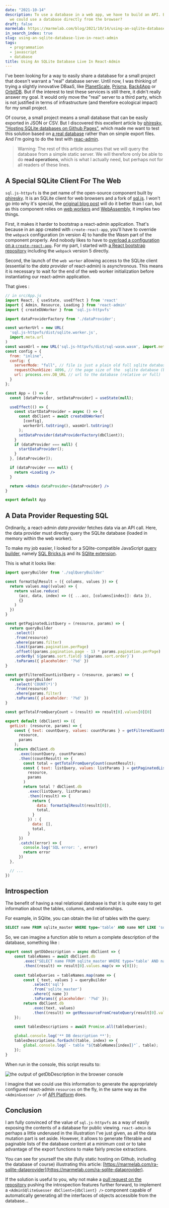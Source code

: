 ```yaml
---
date: "2021-10-14"
description: To use a database in a web app, we have to build an API. But what if
  we could use a database directly from the browser?
draft: false
marmelab: https://marmelab.com/blog/2021/10/14/using-an-sqlite-database-live-in-react-admin.html
in_search_index: true
slug: using-an-sqlite-database-live-in-react-admin
tags:
  - programmation
  - javascript
  - database
title: Using An SQLite Database Live In React-Admin
---
```


I've been looking for a way to easily share a database for a small project that doesn't warrant a "real" database server. Until now, I was thinking of trying a slightly innovative DBaaS, like [PlanetScale](https://planetscale.com/), [Prisma](https://www.prisma.io/), [Back4App](https://www.back4app.com/) or [OrbitDB](https://orbitdb.org/). But if the interest to test these services is still there, it didn't really answer my goal. It would only move the "real" server to a third party, which is not justified in terms of infrastructure (and therefore ecological impact) for my small project.

Of course, a small project means a small database that can be easily exported in JSON or CSV. But I discovered this excellent article by [phiresky](https://github.com/phiresky/), ["Hosting SQLite databases on Github Pages"](https://phiresky.github.io/blog/2021/hosting-sqlite-databases-on-github-pages/), which made me want to test this solution based on [a real database](https://antonz.org/sqlite-is-not-a-toy-database/) rather than on simple export files. And I'm going to do the test with [reac-admin](https://marmelab.com/react-admin/).

> Warning: The rest of this article assumes that we will query the database from a simple static server. We will therefore only be able to do **read operations**, which is what I actually need, but perhaps not for all readers of these lines.

## A Special SQLite Client For The Web

`sql.js-httpvfs` is the pet name of the open-source component built by [phiresky](https://github.com/phiresky/). It is an SQLite client for web browsers and a fork of [sql.js](https://github.com/sql-js/sql.js/). I won't go into why it's special, the [original blog post](https://phiresky.github.io/blog/2021/hosting-sqlite-databases-on-github-pages/) will do it better than I can, but as this component relies on [web workers](https://developer.mozilla.org/fr/docs/Web/API/Web_Workers_API/Using_web_workers) and [WebAssembly](https://webassembly.org/), it implies two things.

First, it makes it harder to bootstrap a react-admin application. That's because in an app created with `create-react-app`, you'll have to override the `webpack` configuration (in version 4) to handle the Wasm part of the component properly. And nobody likes to have to [overload a configuration on a `create-react-app`](https://marmelab.com/blog/2021/07/22/cra-webpack-no-eject.html). For my part, I started with [a React bootstrap repository](https://github.com/altafino/react-webpack-5-tailwind-2) including the `webpack` version 5 directly.

Second, the launch of the `web worker` allowing access to the SQLite client (essential to the *data provider* of react-admin) is asynchronous. This means it is necessary to wait for the end of the web worker initialization before instantiating our react-admin application.

That gives :

```jsx
// in src/App.js
import React, { useState, useEffect } from 'react'
import { Admin, Resource, Loading } from 'react-admin'
import { createDbWorker } from 'sql.js-httpvfs'

import dataProviderFactory from './dataProvider';

const workerUrl = new URL(
  'sql.js-httpvfs/dist/sqlite.worker.js',
  import.meta.url
)
const wasmUrl = new URL('sql.js-httpvfs/dist/sql-wasm.wasm', import.meta.url)
const config = {
  from: "inline",
  config: {
    serverMode: "full", // file is just a plain old full sqlite database
    requestChunkSize: 4096, // the page size of the  sqlite database (by default 4096)
    url: process.env.DB_URL // url to the database (relative or full)
  }
};

const App = () => {
  const [dataProvider, setDataProvider] = useState(null);

  useEffect(() => {
    const startDataProvider = async () => {
      const dbClient = await createDbWorker(
        [config],
        workerUrl.toString(), wasmUrl.toString()
      );
      setDataProvider(dataProviderFactory(dbClient));
    }
    if (dataProvider === null) {
      startDataProvider();
    }
  }, [dataProvider]);

  if (dataProvider === null) {
    return <Loading />
  }

  return <Admin dataProvider={dataProvider} />
}

export default App
```

## A Data Provider Requesting SQL

Ordinarily, a react-admin *data provider* fetches data via an API call. Here, the data provider must directly query the SQLite database (loaded in memory within the web worker). 

To make my job easier, I looked for a SQlite-compatible JavaScript [query builder](https://openbase.com/categories/js/best-maintained-javascript-sqlite-query-builder-libraries), namely [SQL Bricks.js](http://csnw.github.io/sql-bricks/) and its [SQlite extension](https://github.com/CSNW/sql-bricks-sqlite).

This is what it looks like:

```jsx
import queryBuilder from './sqlQueryBuilder'

const formatSqlResult = ({ columns, values }) => {
  return values.map((value) => {
    return value.reduce(
      (acc, data, index) => ({ ...acc, [columns[index]]: data }),
      {}
    )
  })
}

const getPaginatedListQuery = (resource, params) => {
  return queryBuilder
    .select()
    .from(resource)
    .where(params.filter)
    .limit(params.pagination.perPage)
    .offset((params.pagination.page - 1) * params.pagination.perPage)
    .orderBy(`${params.sort.field} ${params.sort.order}`)
    .toParams({ placeholder: '?%d' })
}

const getFilteredCountListQuery = (resource, params) => {
  return queryBuilder
    .select('COUNT(*)')
    .from(resource)
    .where(params.filter)
    .toParams({ placeholder: '?%d' })
}

const getTotalFromQueryCount = (result) => result[0].values[0][0]

export default (dbClient) => ({
  getList: (resource, params) => {
    const { text: countQuery, values: countParams } = getFilteredCountListQuery(
      resource,
      params
    );
    return dbClient.db
      .exec(countQuery, countParams)
      .then((countResult) => {
        const total = getTotalFromQueryCount(countResult);
        const { text: listQuery, values: listParams } = getPaginatedListQuery(
          resource,
          params
        )
        return total ? dbClient.db
          .exec(listQuery, listParams)
          .then((result) => {
            return {
              data: formatSqlResult(result[0]),
              total,
            }
          }) : {
            data: [],
            total,
          }
      })
      .catch((error) => {
        console.log('SQL error: ', error)
        return error
      })
  },

  // ...
})
```

## Introspection

The benefit of having a real relational database is that it is quite easy to get information about the tables, columns, and relationships. 

For example, in SQlite, you can obtain the list of tables with the query:

```sql
SELECT name FROM sqlite_master WHERE type='table' AND name NOT LIKE 'sqlite_%';
```

So, we can imagine a function able to return a complete description of the database, something like :

```jsx
export const getDbDescription = async dbClient => {
    const tableNames = await dbClient.db
        .exec("SELECT name FROM sqlite_master WHERE type='table' AND name NOT LIKE 'sqlite_%'")
        .then((result) => result[0].values.map(v => v[0]));
    
    const tableQueries = tableNames.map(name => {
        const { text, values } = queryBuilder
            .select('sql')
            .from('sqlite_master')
            .where({ name })
            .toParams({ placeholder: '?%d' });
        return dbClient.db
            .exec(text, values)
            .then((result) => getRessourceFromCreateQuery(result[0].values[0][0]));
    });
    
    const tablesDescriptions = await Promise.all(tableQueries);

    global.console.log('** DB description **');
    tablesDescriptions.forEach((table, index) => {
        global.console.log(`- table "${tableNames[index]}"`, table);
    });
}
```

When run in the console, this script results to:

![the output of getDbDescription in the browser console](dbDescription.jpg)

I imagine that we could use this information to generate the appropriately configured react-admin `resources` on the fly, in the same way as the  `<AdminGuesser />` of [API Platform](https://github.com/api-platform/admin) does.

## Conclusion

I am fully convinced of the value of `sql.js-httpvfs` as a way of easily exposing the contents of a database for public viewing. `react-admin` is perhaps a little underused in the illustration I've just given, as all the data mutation part is set aside. However, it allows to generate filterable and paginable lists of the database content at a minimum cost or to take advantage of the export functions to make fairly precise extractions.

You can see for yourself the site (fully static hosting on Github, including the database of course) illustrating this article: [https://marmelab.com/ra-sqlite-dataprovider](https://marmelab.com/ra-sqlite-dataprovider).

If the solution is useful to you, why not make a [pull request on the repository](https://github.com/marmelab/ra-sqlite-dataprovider) pushing the introspection features further forward, to implement a `<AdminSQliteGuesser dbClient={dbClient} />` component capable of automatically generating all the interfaces of objects accessible from the database...
